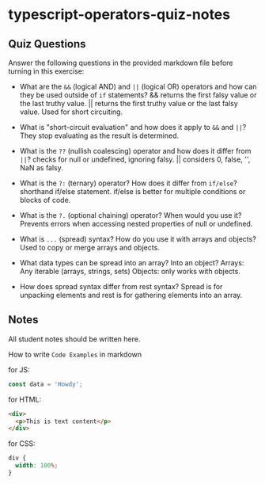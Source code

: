 # typescript-operators-quiz-notes

## Quiz Questions

Answer the following questions in the provided markdown file before turning in this exercise:

- What are the `&&` (logical AND) and `||` (logical OR) operators and how can they be used outside of `if` statements?
  && returns the first falsy value or the last truthy value.
  || returns the first truthy value or the last falsy value.
  Used for short circuiting.

- What is "short-circuit evaluation" and how does it apply to `&&` and `||`?
  They stop evaluating as the result is determined.

- What is the `??` (nullish coalescing) operator and how does it differ from `||`?
  checks for null or undefined, ignoring falsy. || considers 0, false, '', NaN as falsy.

- What is the `?:` (ternary) operator? How does it differ from `if/else`?
  shorthand if/else statement. if/else is better for multiple conditions or blocks of code.

- What is the `?.` (optional chaining) operator? When would you use it?
  Prevents errors when accessing nested properties of null or undefined.

- What is `...` (spread) syntax? How do you use it with arrays and objects?
  Used to copy or merge arrays and objects.
- What data types can be spread into an array? Into an object?
  Arrays: Any iterable (arrays, strings, sets)
  Objects: only works with objects.

- How does spread syntax differ from rest syntax?
  Spread is for unpacking elements and rest is for gathering elements into an array.

## Notes

All student notes should be written here.

How to write `Code Examples` in markdown

for JS:

```js
const data = 'Howdy';
```

for HTML:

```html
<div>
  <p>This is text content</p>
</div>
```

for CSS:

```css
div {
  width: 100%;
}
```
